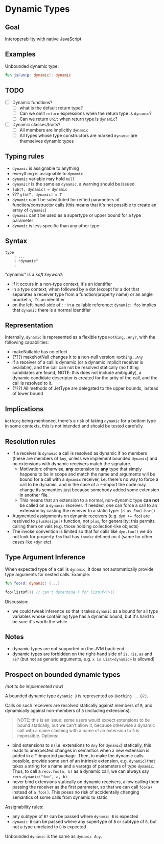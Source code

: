 # Dynamic Types

## Goal

Interoperability with native JavaScript

## Examples

Unbounded dynamic type:
``` kotlin
fun jsFun(p: dynamic): dynamic
```

## TODO

- [ ] Dynamic functions?
  - [ ] what is the default return type?
  - [ ] Can we omit `return` expressions when the return type is `dynamic`?
  - [ ] Can we return `Unit` when return type is `dynamic`?
- [ ] Dynamic classes/traits?
  - [ ] All members are implicitly `dynamic`
  - [ ] All types whose type constructors are marked `dynamic` are themselves dynamic types

## Typing rules

- `dynamic` is assignable to anything
- everything is assignable to `dynamic`
- `dynamic` variable may hold `null`
- `dynamic?` is the same as `dynamic`, a warning should be issued
- `lub(T, dynamic) = dynamic`
- ??? `glb(T, dynamic) = T`
- `dynamic` can't be substituted for reified parameters of function/constructor calls (this means that it's not possible to create an array of `dynamic`)
- `dynamic` can't be used as a supertype or upper bound for a type parameter
- `dynamic` is less specific than any other type

## Syntax

```
type
    : ...
    | "dynamic"
    ;
```

"dynamic" is a *soft keyword*:
- if it occurs in a non-type context, it's an identifier
- in a type context, when followed by a dot (except for a dot that separates a receiver type from a function/property name) or an angle bracket `<`, it's an identifier
- on the left-hand-side of `::` in a callable reference: `dynamic::foo` implies that `dynamic` there is a normal identifier

## Representation

Internally, `dynamic` is represented as a flexible type `Nothing..Any?`, with the following capabilities:
- makeNullable has no effect
- (???) makeNotNull changes it to a non-null version: `Nothing..Any`
- if a receiver of a call is dynamic (or a dynamic implicit receiver is available), and the call can not be resolved statically
  (no fitting candidates are found, NOTE: this does not include ambiguity), a dynamic candidate descriptor is created for the arity of the call,
  and the call is resolved to it.
- (???) All methods of JetType are delegated to the upper bounds, instead of lower bound

## Implications

`Nothing` being mentioned, there's a risk of taking `dynamic` for a bottom type in some contexts, this is not intended and should be tested carefully.

## Resolution rules

- If a receiver is `dynamic` a call is resolved as dynamic if no members (these are members of `Any`, unless we implement bounded `dynamic`)
  and no extensions with dynamic receivers match the signature.
  - Motivation: otherwise, **any** extension to **any** type that simply happens to be in scope and match the name and arguments
    will be bound for a call with a `dynamic` receiver, i.e. there's no way to force a call to be dynamic, and in the case of a `*`-import
    the code may change its semantics just because somebody added some extension in another file.
  - This means that an extension to a normal, non-dynamic type **can not** be called on a `dynamic` receiver.
    If needed, one can force a call to an extension by casting the receiver to a static type: `(d as Foo).bar()`
- Augmented assignments on dynamic receivers (e.g. `dyn += foo`) are resolved to `plusAssign()` function, not `plus`, for generality:
  this permits calling them on vals (e.g. those holding collection-like objects)
- The invoke convention is limited so that for calls like `dyn.foo()` we do not look for property `foo` that has `invoke` defined on it
  (same for other cases like `+dyn` etc)

## Type Argument Inference

When expected type of a call is `dynamic`, it does not automatically provide type arguments for nested calls.
Example:

``` kotlin
fun foo(d: dynamic) {...}

foo(listOf()) // can't determine T for listOf<T>()
```

Discussion:
- we could tweak inference so that it takes `dynamic` as a bound for all type variables whose containing type has a dynamic bound,
but it's hard to be sure it's worth the while

## Notes

- dynamic types are not supported on the JVM back-end
- dynamic types are forbidden on the right-hand side of `is`, `!is`, `as` and `as?` (but not as generic arguments, e.g. `x is List<dynamic>` is allowed)

## Prospect on bounded dynamic types

*(not to be implemented now)*

A bounded dynamic type `dynamic B` is represented as `(Nothing .. B?)`.

Calls on such receivers are resolved statically against members of `B`, and dynamically against non-members of `B` (including extensions).

> NOTE:
this is an issue: some users would expect extensions to be bound statically, but we can't allow it, because otherwise a dynamic
call with a name clashing with a name of an extension to `B` is impossible. Options:
 - bind extensions to `B` (i.e. extensions to `Any` for `dynamic`) statically, this leads to unexpected changes in semantics when a new extension
   is added in a *-imported package. Then, to make the dynamic calls possible, provide some sort of an intrinsic extension, e.g. `dynamic`)
   that takes a string for a name and a varargs of parameters of type `dynamic`. Thus, to call a `recv.foo(a, b)` as a dynamic call, we can
   always say `recv.dynamic("foo", a, b)`.
 - never bind extensions statically on dynamic receivers, allow calling them passing the receiver as the first parameter,
   so that we can call `foo(a)` instead of `a.foo()`. This poses no risk of accidentally changing semantics of some calls from dynamic to static

Assignability rules:
 - any subtype of `B?` can be passed where `dynamic B` is expected
 - `dynamic B` can be passed where any supertype of `B` or subtype of `B`, but not a type unrelated to `B` is expected

 Unbounded `dynamic` is the same as `dynamic Any`.